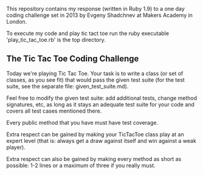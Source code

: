This repository contains my response (written in Ruby 1.9) to a one day coding challenge set in 2013 by Evgeny Shadchnev at Makers Academy in London.

To execute my code and play tic tact toe run the ruby executable 'play_tic_tac_toe.rb' is the top directory.


The Tic Tac Toe Coding Challenge
--------------------------------

Today we're playing Tic Tac Toe. Your task is to write a class (or set of classes, as you see fit) that would pass the given test suite (for the test suite, see the separate file: given_test_suite.md).

Feel free to modify the given test suite: add additional tests, change method signatures, etc, as long as it stays an adequate test suite for your code and covers all test cases mentioned there.

Every public method that you have must have test coverage.

Extra respect can be gained by making your TicTacToe class play at an expert level (that is: always get a draw against itself and win against a weak player).

Extra respect can also be gained by making every method as short as possible: 1-2 lines or a maximum of three if you really must.
